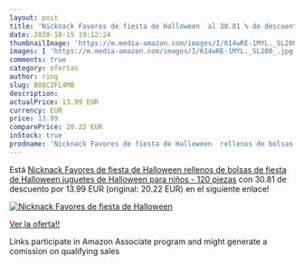 ```yaml
---
layout: post
title: 'Nicknack Favores de fiesta de Halloween  al 30.81 % de descuento'
date: 2020-10-15 19:12:24
thumbnailImage: 'https://m.media-amazon.com/images/I/614wRE-1MYL._SL200_.jpg'
images: [ 'https://m.media-amazon.com/images/I/614wRE-1MYL._SL200_.jpg' ]
comments: true
category: ofertas
author: ring
slug: B08CZFL4MB
description:
actualPrice: 13.99 EUR
currency: EUR
price: 13.99
comparePrice: 20.22 EUR
inStock: true
prodname: 'Nicknack Favores de fiesta de Halloween  rellenos de bolsas de fiesta de Halloween  juguetes de Halloween para niños - 120 piezas'
---
```


Está [Nicknack Favores de fiesta de Halloween  rellenos de bolsas de fiesta de Halloween  juguetes de Halloween para niños - 120 piezas](https://www.amazon.es/dp/B08CZFL4MB/?tag=tolees-21) con 30.81 de descuento por 13.99 EUR (original: 20.22 EUR) en el siguiente enlace!

[![Nicknack Favores de fiesta de Halloween ](https://m.media-amazon.com/images/I/614wRE-1MYL._SL200_.jpg)](https://www.amazon.es/dp/B08CZFL4MB/?tag=tolees-21)

[Ver la oferta!!](https://www.amazon.es/dp/B08CZFL4MB/?tag=tolees-21)

Links participate in Amazon Associate program and might generate a comission on qualifying sales


